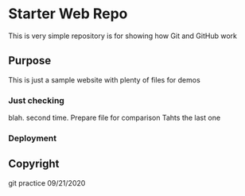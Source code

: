 # Starter Web Repo

This is very simple repository is for showing how Git and GitHub work

## Purpose

This is just a sample website with plenty of files for demos

### Just checking
blah.
second time.
Prepare file for comparison
Tahts the last one
### Deployment

## Copyright
git practice 09/21/2020